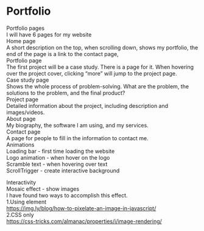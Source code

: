 # Portfolio
Portfolio pages <br>
I will have 6 pages for my website <br>
Home page <br>
A short description on the top, when scrolling down, shows my portfolio, the end of the page is a link to the contact page, <br>
Portfolio page <br>
The first project will be a case study. There is a page for it. When hovering over the project cover, clicking “more” will jump to the project page. <br>
Case study page <br>
Shows the whole process of problem-solving. What are the problem, the solutions to the problem, and the final product? <br>
Project page <br>
Detailed information about the project, including description and images/videos. <br>
About page <br>
My biography, the software I am using, and my services. <br>
Contact page <br>
A page for people to fill in the information to contact me. <be>
<br>
Animations <br>
Loading bar - first time loading the website <br>
Logo animation - when hover on the logo <br>
Scramble text - when hovering over text <br>
ScrollTrigger - create interactive background <br>

Interactivity <br>
Mosaic effect - show images <br>
I have found two ways to accomplish this effect. <br>
1.Using <canvas> element <br>
https://img.ly/blog/how-to-pixelate-an-image-in-javascript/ <br>
2.CSS only <br>
https://css-tricks.com/almanac/properties/i/image-rendering/ <br>




